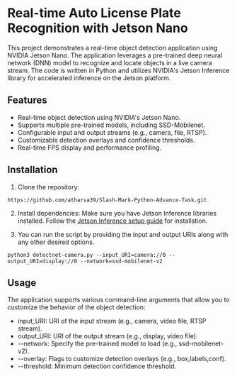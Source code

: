 # Real-time Auto License Plate Recognition with Jetson Nano

This project demonstrates a real-time object detection application using NVIDIA Jetson Nano. The application leverages a pre-trained deep neural network (DNN) model to recognize and locate objects in a live camera stream. The code is written in Python and utilizes NVIDIA's Jetson Inference library for accelerated inference on the Jetson platform.

## Features
- Real-time object detection using NVIDIA's Jetson Nano.
- Supports multiple pre-trained models, including SSD-Mobilenet.
- Configurable input and output streams (e.g., camera, file, RTSP).
- Customizable detection overlays and confidence thresholds.
- Real-time FPS display and performance profiling.

## Installation

1. Clone the repository:
```
https://github.com/atharva39/Slash-Mark-Python-Advance-Task.git
```
2. Install dependencies:
Make sure you have Jetson Inference libraries installed. Follow the [Jetson Inference setup guide](https://github.com/dusty-nv/jetson-inference/tree/master) for installation.

3. You can run the script by providing the input and output URIs along with any other desired options.
```
python3 detectnet-camera.py --input_URI=camera://0 --output_URI=display://0 --network=ssd-mobilenet-v2
```

## Usage
The application supports various command-line arguments that allow you to customize the behavior of the object detection:

- input_URI: URI of the input stream (e.g., camera, video file, RTSP stream).
- output_URI: URI of the output stream (e.g., display, video file).
- --network: Specify the pre-trained model to load (e.g., ssd-mobilenet-v2).
- --overlay: Flags to customize detection overlays (e.g., box,labels,conf).
- --threshold: Minimum detection confidence threshold.
